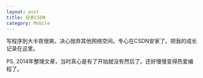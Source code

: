 ```yaml
---
layout: post
title: 安家CSDN
category: Mobile
---
```


写程序到大半夜很爽。决心抛弃其他网络空间。专心在CSDN安家了。把我的成长记录在这里。

PS. 2014年整理文章，当时真心是有了开始就没有然后了。还好慢慢变得热爱编程了。